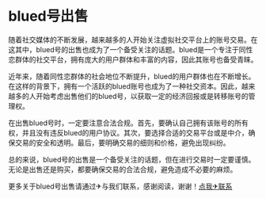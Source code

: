 # blued号出售

随着社交媒体的不断发展，越来越多的人开始关注虚拟社交平台上的账号交易。在这其中，blued号的出售也成为了一个备受关注的话题。blued是一个专注于同性恋群体的社交平台，拥有庞大的用户群体和丰富的内容，因此其账号也备受青睐。

近年来，随着同性恋群体的社会地位不断提升，blued的用户群体也在不断增长。在这样的背景下，拥有一个活跃的blued账号也成为了一种社交资本。因此，越来越多的人开始考虑出售他们的blued号，以获取一定的经济回报或是转移账号的管理权。

在出售blued号时，一定要注意合法合规。首先，要确认自己拥有该账号的所有权，并且没有违反blued的用户协议。其次，要选择合适的交易平台或是中介，确保交易的安全和透明。最后，要明确交易的细则和价格，避免出现纠纷。

总的来说，blued号的出售是一个备受关注的话题，但在进行交易时一定要谨慎。无论是出售还是购买，都要确保交易的合法合规，避免造成不必要的麻烦。

更多关于blued号出售请通过✈与我们联系，感谢阅读，谢谢！[点我✈联系](https://w.k02.cc)